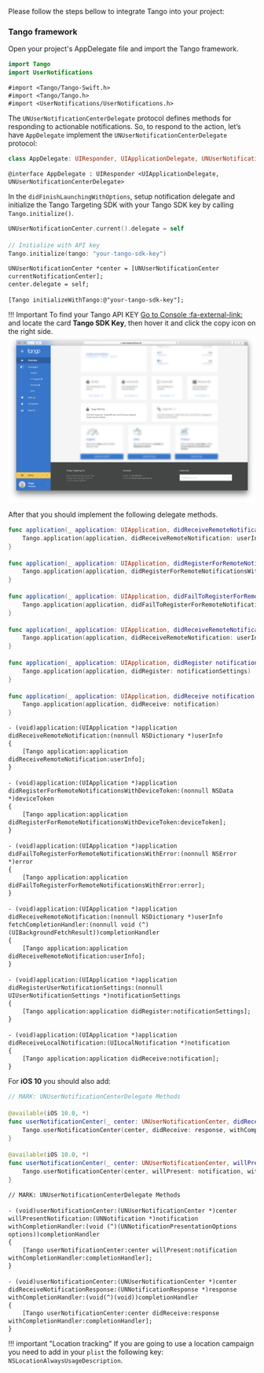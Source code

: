 Please follow the steps bellow to integrate Tango into your project:

### Tango framework

Open your project's AppDelegate file and import the Tango framework.

```swift fct_label="Swift"
import Tango
import UserNotifications
```

```objc fct_label="Objective-C"
#import <Tango/Tango-Swift.h>
#import <Tango/Tango.h>
#import <UserNotifications/UserNotifications.h>
```

The `UNUserNotificationCenterDelegate` protocol defines methods for responding to actionable notifications. So, to respond to the action, let’s have `AppDelegate` implement the `UNUserNotificationCenterDelegate` protocol:

```swift fct_label="Swift"
class AppDelegate: UIResponder, UIApplicationDelegate, UNUserNotificationCenterDelegate {}
```

```objc fct_label="Objective-C"
@interface AppDelegate : UIResponder <UIApplicationDelegate, UNUserNotificationCenterDelegate>
```

In the `didFinishLaunchingWithOptions`, setup notification delegate and initialize the Tango Targeting SDK with your Tango SDK key by calling `Tango.initialize()`.

```swift fct_label="Swift"
UNUserNotificationCenter.current().delegate = self

// Initialize with API key
Tango.initialize(tango: "your-tango-sdk-key")
```

```objc fct_label="Objective-C"
UNUserNotificationCenter *center = [UNUserNotificationCenter currentNotificationCenter];
center.delegate = self;

[Tango initializeWithTango:@"your-tango-sdk-key"];
```

!!! Important
    To find your Tango API KEY [Go to Console :fa-external-link:](https://app.tangotargeting.com/) and locate the card **Tango SDK Key**, then hover it and click the copy icon on the right side.
    [![Dashboard Overview](../../images/content/locate-apikey-overview.png)](../../images/content/locate-apikey-overview.png)

After that you should implement the following delegate methods.

```swift fct_label="Swift"
func application(_ application: UIApplication, didReceiveRemoteNotification userInfo: [AnyHashable : Any], fetchCompletionHandler completionHandler: @escaping (UIBackgroundFetchResult) -> Void) {
    Tango.application(application, didReceiveRemoteNotification: userInfo)
}

func application(_ application: UIApplication, didRegisterForRemoteNotificationsWithDeviceToken deviceToken: Data) {
    Tango.application(application, didRegisterForRemoteNotificationsWithDeviceToken: deviceToken)
}

func application(_ application: UIApplication, didFailToRegisterForRemoteNotificationsWithError error: Error) {
    Tango.application(application, didFailToRegisterForRemoteNotificationsWithError: error)
}

func application(_ application: UIApplication, didReceiveRemoteNotification userInfo: [AnyHashable : Any]) {
    Tango.application(application, didReceiveRemoteNotification: userInfo)
}

func application(_ application: UIApplication, didRegister notificationSettings: UIUserNotificationSettings) {
    Tango.application(application, didRegister: notificationSettings)
}

func application(_ application: UIApplication, didReceive notification: UILocalNotification) {
    Tango.application(application, didReceive: notification)
}
```

```objc fct_label="Objective-C"
- (void)application:(UIApplication *)application didReceiveRemoteNotification:(nonnull NSDictionary *)userInfo
{
    [Tango application:application didReceiveRemoteNotification:userInfo];
}

- (void)application:(UIApplication *)application didRegisterForRemoteNotificationsWithDeviceToken:(nonnull NSData *)deviceToken
{
    [Tango application:application didRegisterForRemoteNotificationsWithDeviceToken:deviceToken];
}

- (void)application:(UIApplication *)application didFailToRegisterForRemoteNotificationsWithError:(nonnull NSError *)error
{
    [Tango application:application didFailToRegisterForRemoteNotificationsWithError:error];
}

- (void)application:(UIApplication *)application didReceiveRemoteNotification:(nonnull NSDictionary *)userInfo fetchCompletionHandler:(nonnull void (^)(UIBackgroundFetchResult))completionHandler
{
    [Tango application:application didReceiveRemoteNotification:userInfo];
}

- (void)application:(UIApplication *)application didRegisterUserNotificationSettings:(nonnull UIUserNotificationSettings *)notificationSettings
{
    [Tango application:application didRegister:notificationSettings];
}

- (void)application:(UIApplication *)application didReceiveLocalNotification:(UILocalNotification *)notification
{
    [Tango application:application didReceive:notification];
}
```

For **iOS 10** you should also add:
```swift fct_label="Swift"
// MARK: UNUserNotificationCenterDelegate Methods

@available(iOS 10.0, *)
func userNotificationCenter(_ center: UNUserNotificationCenter, didReceive response: UNNotificationResponse, withCompletionHandler completionHandler: @escaping () -> Void) {
    Tango.userNotificationCenter(center, didReceive: response, withCompletionHandler: completionHandler)
}

@available(iOS 10.0, *)
func userNotificationCenter(_ center: UNUserNotificationCenter, willPresent notification: UNNotification, withCompletionHandler completionHandler: @escaping (UNNotificationPresentationOptions) -> Void) {
    Tango.userNotificationCenter(center, willPresent: notification, withCompletionHandler: completionHandler)
}
```

```objc fct_label="Objective-C"
// MARK: UNUserNotificationCenterDelegate Methods

- (void)userNotificationCenter:(UNUserNotificationCenter *)center willPresentNotification:(UNNotification *)notification withCompletionHandler:(void (^)(UNNotificationPresentationOptions options))completionHandler
{
    [Tango userNotificationCenter:center willPresent:notification withCompletionHandler:completionHandler];
}

- (void)userNotificationCenter:(UNUserNotificationCenter *)center didReceiveNotificationResponse:(UNNotificationResponse *)response withCompletionHandler:(void(^)(void))completionHandler
{
    [Tango userNotificationCenter:center didReceive:response withCompletionHandler:completionHandler];
}

```

!!! important "Location tracking"
    If you are going to use a location campaign you need to add in your `plist` the following key: `NSLocationAlwaysUsageDescription`.
